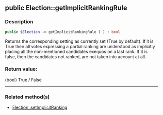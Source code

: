 ## public Election::getImplicitRankingRule

### Description    

```php
public $Election -> getImplicitRankingRule ( ) : bool
```

Returns the corresponding setting as currently set (True by default).
If it is True then all votes expressing a partial ranking are understood as implicitly placing all the non-mentioned candidates exequos on a last rank.
If it is false, then the candidates not ranked, are not taken into account at all.
    

### Return value:   

(bool) True / False


---------------------------------------

### Related method(s)      

* [Election::setImplicitRanking](../Election%20Class/public%20Election--setImplicitRanking.md)    
